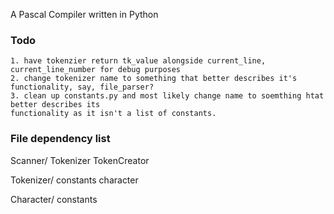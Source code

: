 A Pascal Compiler written in Python

### Todo

    1. have tokenzier return tk_value alongside current_line, current_line_number for debug purposes
    2. change tokenizer name to something that better describes it's functionality, say, file_parser?
    3. clean up constants.py and most likely change name to soemthing htat better describes its 
    functionality as it isn't a list of constants.

### File dependency list

Scanner/
    Tokenizer
    TokenCreator

Tokenizer/
    constants 
    character

Character/
    constants

